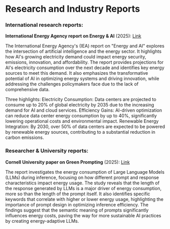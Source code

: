 # Research and Industry Reports 

### International research reports:
**International Energy Agency report on Energy & AI** (2025): [Link](https://www.iea.org/reports/energy-and-ai)

The International Energy Agency's (IEA) report on "Energy and AI" explores the intersection of artificial intelligence and the energy sector. It highlights how AI's growing electricity demand could impact energy security, emissions, innovation, and affordability. The report provides projections for AI's electricity consumption over the next decade and identifies key energy sources to meet this demand. It also emphasizes the transformative potential of AI in optimizing energy systems and driving innovation, while addressing the challenges policymakers face due to the lack of comprehensive data.

Three highlights:
Electricity Consumption: Data centers are projected to consume up to 20% of global electricity by 2035 due to the increasing demand for AI and cloud services.
Efficiency Gains: AI-driven optimization can reduce data center energy consumption by up to 40%, significantly lowering operational costs and environmental impact.
Renewable Energy Integration: By 2030, over 50% of data centers are expected to be powered by renewable energy sources, contributing to a substantial reduction in carbon emissions.

### Researcher & University reports: 
**Cornell University paper on Green Prompting** (2025): [Link](https://arxiv.org/abs/2503.10666) 

The report investigates the energy consumption of Large Language Models (LLMs) during inference, focusing on how different prompt and response characteristics impact energy usage. The study reveals that the length of the response generated by LLMs is a major driver of energy consumption, more so than the length of the prompt itself. It also identifies specific keywords that correlate with higher or lower energy usage, highlighting the importance of prompt design in optimizing inference efficiency. The findings suggest that the semantic meaning of prompts significantly influences energy costs, paving the way for more sustainable AI practices by creating energy-adaptive LLMs.

